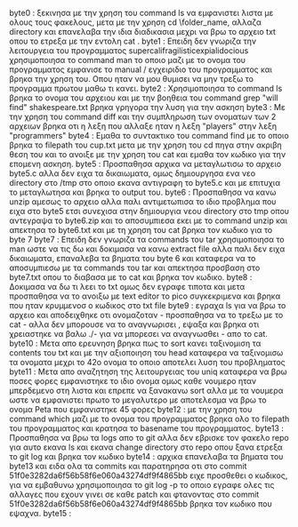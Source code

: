 byte0 : ξεκινησα με την χρηση του command ls να εμφανιστει λιστα με ολους τους φακελους, μετα με την χρηση cd \folder_name, αλλαζα directory και επανελαβα την ιδια διαδικασια μεχρι να βρω το αρχειο txt οπου το ετρεξα με την εντολη cat .
byte1 : Επειδη δεν γνωριζα την λειτουργεια του προγραμματος supercalifragilisticexpialidocious χρησιμοποιησα το command man το οποιο μαζι με το ονομα του προγραμματος εμφανισε το manual / εγχειριδιο του προγραμματος και βρηκα την χρηση του. Οπου ηταν να μου θυμισει να μην τρεξω το προγραμμα πρωτου μαθω τι κανει.
byte2 : Χρησιμοποιησα το command ls βρηκα το ονομα του αρχειου και με την βοηθεια του command grep "will find" shakespeare.txt βρηκα γρηγορα την λυση για την ασκηση
byte3 : Με την χρηση του command diff και την συμπληρωση των ονοματων των 2 αρχειων βρηκα οτι η λεξη που αλλαξε ηταν η λεξη "players" στην λεξη "programmers"
byte4 : Εμαθα το συντακτικο του command find με το οποιο βρηκα το filepath του cup.txt μετα με την χρηση του cd πηγα στην ακριβη θεση του και το ανοιξε με την χρηση του cat και εμαθα τον κωδικο για την επομενη ασκηση.
byte5 : Προσπαθησα αρχικα να μεταγλωτισω το αρχειο byte5.c αλλα δεν ειχα τα δικαιωματα, ομως δημιουργησα ενα νεο directory στο /tmp στο οποιο εκανα αντιγραφη το byte5.c και με επιτυχια το μεταγλωτησα και βρηκα το output του.
byte6 : Προσπαθησα να κανω unzip αμεσως το αρχειο αλλα παλι αντιμετωπισα το ιδιο προβλημα που ειχα στο byte5 ετσι συνεχισα στην δημιουργια νεου directory στο tmp οπου αντεγραψα το byte6.zip και το αποσυμπιεσα εκει με το command unzip και απεκτησα το byte6.txt και με τη χρηση του cat βρηκα τον κωδικο για το byte 7
byte7 : Επειδη δεν γνωριζα τα commands του tar χρησιμοποιησα το man ωστε να τις δω και δοκιμασα να κανω extract file αλλα παλι δεν ειχα δικαιωματα, επαναλεβα τα βηματα του byte 6 και καταφερα να το αποσυμπιεσω με τα commands του tar και απεκτησα προσβαση στο byte7.txt οπου το διαβασα με το cat και βρηκα τον κωδικο.
byte8 : Δοκιμασα να δω τι λεει το txt ομως δεν εγραφε τιποτα και μετα προσπαθησα να το ανοιξω με text editor το pico συγκεκριμενα και βρηκα που ηταν κρυμμενοσ ο κωδικος στο txt file 
byte9 : εγραχα ls για να βρω το αρχειο και αποδειχθηκε οτι ονομαζοταν - προσπαθησα να το τρεξω με το cat - αλλα δεν μπορουσε να το αναγνωρισει , εψαξα και βρηκα οτι χρειαστηκε να βαλω ./- για να μπορεσει να αναγνωσθει - απο το cat.
byte10 : Μετα απο ερευνηση βρηκα πως το sort κανει ταξινομιση τα contents του txt και με την αξιοποιηση του head καταφερα να ταξινομισω τα ονοματα μεχρι το 42ο ονομα το οποιο αποτελει λυση του προβληματος
byte11 : Μετα απο αναζητηση της λειτουργειας του uniq καταφερα να βρω ποσες φορες εμφανιστηκε το ιδιο ονομα ομως καθε νουμερο ηταν μπερδεμενο στη λιστα και επρεπε να ξανακανω sort αλλα με τα νουμερα ωστε να εμφανιστει πρωτο το μεγαλυτερο με αποτελεσμα να βρω το ονομα Peta που εμφανιστηκε 45 φορες
byte12 : με την χρηση του command which μαζι με το ονομα του προγραμματος βρηκα ολο το filepath του προγραμματος και κρατησα το basename του προγραμματος.
byte13 : Προσπαθησα να βρω τα logs απο το git αλλα δεν εβρισκε τον φακελο repo για αυτο εκανα ls και εκανα change directory στο repo οπου ξανα ετρεξα το git log και βρηκα τον κωδικο
byte14 : αρχικα επανελαβα τα βηματα του byte13 και ειδα ολα τα commits και παρατηρησα οτι στο commit 51f0e3282da6f56b58f6e060a43274df9f4865bb ειχε προσθεθει ο κωδικος, για να εμβαθυνω χρησιμοποιησα το git log -p το οποιο εγραφε ολες τις αλλαγες που εχουν γινει σε καθε patch και φτανοντας στο commit 51f0e3282da6f56b58f6e060a43274df9f4865bb βρηκα τον κωδικο που εψαχνα.
byte15 : 
